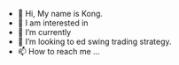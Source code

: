 - 👋 Hi, My name is Kong.
- 👀 I am interested in
- 🌱 I’m currently
- 💞️ I’m looking to ed swing trading strategy. 
- 📫 How to reach me ... 

<!---
kongchien/kongchien is a ✨ special ✨ repository because its `README.md` (this file) appears on your GitHub profile.
You can click the Preview link to take a look at your changes.
--->
